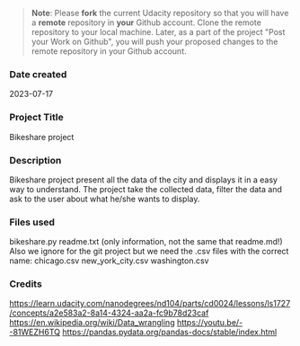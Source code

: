 >**Note**: Please **fork** the current Udacity repository so that you will have a **remote** repository in **your** Github account. Clone the remote repository to your local machine. Later, as a part of the project "Post your Work on Github", you will push your proposed changes to the remote repository in your Github account.

### Date created
2023-07-17

### Project Title
Bikeshare project

### Description
Bikeshare project present all the data of the city and displays it in a easy way to understand. The project take the collected data, filter the data and ask to the user about what he/she wants to display. 

### Files used
bikeshare.py
readme.txt (only information, not the same that readme.md!)
Also we ignore for the git project but we need the .csv files with the correct name:
chicago.csv
new_york_city.csv
washington.csv

### Credits
https://learn.udacity.com/nanodegrees/nd104/parts/cd0024/lessons/ls1727/concepts/a2e583a2-8a14-4324-aa2a-fc9b78d23caf
https://en.wikipedia.org/wiki/Data_wrangling
https://youtu.be/--81WEZH6TQ
https://pandas.pydata.org/pandas-docs/stable/index.html

